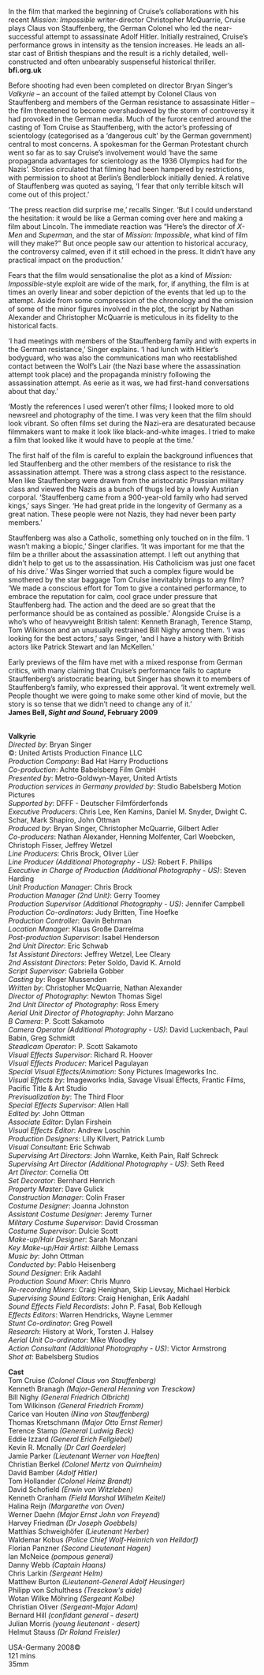 
In the film that marked the beginning of Cruise’s collaborations with his recent _Mission: Impossible_ writer-director Christopher McQuarrie, Cruise plays Claus von Stauffenberg, the German Colonel who led the near-successful attempt to assassinate Adolf Hitler. Initially restrained, Cruise’s performance grows in intensity as the tension increases. He leads an all-star cast of British thespians and the result is a richly detailed, well-constructed and often unbearably suspenseful historical thriller.  
**bfi.org.uk**

Before shooting had even been completed on director Bryan Singer’s _Valkyrie_ – an account of the failed attempt by Colonel Claus von Stauffenberg and members of the German resistance to assassinate Hitler – the film threatened to become overshadowed by the storm of controversy it had provoked in the German media. Much of the furore centred around the casting of Tom Cruise as Stauffenberg, with the actor’s professing of scientology (categorised as a ‘dangerous cult’ by the German government) central to most concerns. A spokesman for the German Protestant church went so far as to say Cruise’s involvement would ‘have the same propaganda advantages for scientology as the 1936 Olympics had for the Nazis’. Stories circulated that filming had been hampered by restrictions, with permission to shoot at Berlin’s Bendlerblock initially denied. A relative of Stauffenberg was quoted as saying, ‘I fear that only terrible kitsch will come out of this project.’

‘The press reaction did surprise me,’ recalls Singer. ‘But I could understand the hesitation: it would be like a German coming over here and making a film about Lincoln. The immediate reaction was “Here’s the director of _X-Men_ and _Superman_, and the star of _Mission: Impossible_, what kind of film will they make?” But once people saw our attention to historical accuracy, the controversy calmed, even if it still echoed in the press. It didn’t have any practical impact on the production.’

Fears that the film would sensationalise the plot as a kind of _Mission:_ _Impossible_-style exploit are wide of the mark, for, if anything, the film is at times an overly linear and sober depiction of the events that led up to the attempt. Aside from some compression of the chronology and the omission of some of the minor figures involved in the plot, the script by Nathan Alexander and Christopher McQuarrie is meticulous in its fidelity to the historical facts.

‘I had meetings with members of the Stauffenberg family and with experts in the German resistance,’ Singer explains. ‘I had lunch with Hitler’s bodyguard, who was also the communications man who reestablished contact between the Wolf’s Lair (the Nazi base where the assassination attempt took place) and the propaganda ministry following the assassination attempt. As eerie as it was, we had first-hand conversations about that day.’

‘Mostly the references I used weren’t other films; I looked more to old newsreel and photography of the time. I was very keen that the film should look vibrant. So often films set during the Nazi-era are desaturated because filmmakers want to make it look like black-and-white images. I tried to make a film that looked like it would have to people at the time.’

The first half of the film is careful to explain the background influences that led Stauffenberg and the other members of the resistance to risk the assassination attempt. There was a strong class aspect to the resistance. Men like Stauffenberg were drawn from the aristocratic Prussian military class and viewed the Nazis as a bunch of thugs led by a lowly Austrian corporal. ‘Stauffenberg came from a 900-year-old family who had served kings,’ says Singer. ‘He had great pride in the longevity of Germany as a great nation. These people were not Nazis, they had never been party members.’

Stauffenberg was also a Catholic, something only touched on in the film. ‘I wasn’t making a biopic,’ Singer clarifies. ‘It was important for me that the film be a thriller about the assassination attempt. I left out anything that didn’t help to get us to the assassination. His Catholicism was just one facet of his drive.’ Was Singer worried that such a complex figure would be smothered by the star baggage Tom Cruise inevitably brings to any film? ‘We made a conscious effort for Tom to give a contained performance, to embrace the reputation for calm, cool grace under pressure that Stauffenberg had. The action and the deed are so great that the performance should be as contained as possible.’ Alongside Cruise is a who’s who of heavyweight British talent: Kenneth Branagh, Terence Stamp, Tom Wilkinson and an unusually restrained Bill Nighy among them. ‘I was looking for the best actors,’ says Singer, ‘and I have a history with British actors like Patrick Stewart and Ian McKellen.’

Early previews of the film have met with a mixed response from German critics, with many claiming that Cruise’s performance fails to capture Stauffenberg’s aristocratic bearing, but Singer has shown it to members of Stauffenberg’s family, who expressed their approval. ‘It went extremely well. People thought we were going to make some other kind of movie, but the story is so tense that we didn’t need to change any of it.’  
**James Bell, _Sight and Sound_, February 2009**
<br><br>

**Valkyrie**  
_Directed by_: Bryan Singer  
©: United Artists Production Finance LLC  
_Production Company_: Bad Hat Harry Productions  
_Co-production_: Achte Babelsberg Film GmbH  
_Presented by_: Metro-Goldwyn-Mayer, United Artists  
_Production services in Germany provided by_: Studio Babelsberg Motion Pictures  
_Supported by_: DFFF - Deutscher Filmförderfonds  
_Executive Producers_: Chris Lee, Ken Kamins, Daniel M. Snyder, Dwight C. Schar, Mark Shapiro, John Ottman  
_Produced by_: Bryan Singer,  Christopher McQuarrie, Gilbert Adler  
_Co-producers_: Nathan Alexander, Henning Molfenter, Carl Woebcken, Christoph Fisser, Jeffrey Wetzel  
_Line Producers_: Chris Brock, Oliver Lüer  
_Line Producer (Additional Photography - US)_: Robert F. Phillips  
_Executive in Charge of Production (Additional Photography - US)_: Steven Harding  
_Unit Production Manager_: Chris Brock  
_Production Manager (2nd Unit)_: Gerry Toomey  
_Production Supervisor (Additional Photography - US)_: Jennifer Campbell  
_Production Co-ordinators_: Judy Britten,  Tine Hoefke  
_Production Controller_: Gavin Behrman  
_Location Manager_: Klaus Große Darrelma  
_Post-production Supervisor_: Isabel Henderson  
_2nd Unit Director_: Eric Schwab  
_1st Assistant Directors_: Jeffrey Wetzel, Lee Cleary  
_2nd Assistant Directors_: Peter Soldo,  David K. Arnold  
_Script Supervisor_: Gabriella Gobber  
_Casting by_: Roger Mussenden  
_Written by_: Christopher McQuarrie,  Nathan Alexander  
_Director of Photography_: Newton Thomas Sigel  
_2nd Unit Director of Photography_: Ross Emery  
_Aerial Unit Director of Photography_: John Marzano  
_B Camera_: P. Scott Sakamoto  
_Camera Operator (Additional Photography - US)_: David Luckenbach, Paul Babin, Greg Schmidt  
_Steadicam Operator_: P. Scott Sakamoto  
_Visual Effects Supervisor_: Richard R. Hoover  
_Visual Effects Producer_: Maricel Pagulayan  
_Special Visual Effects/Animation_:  Sony Pictures Imageworks Inc.  
_Visual Effects by_: Imageworks India,  Savage Visual Effects, Frantic Films, Pacific Title & Art Studio  
_Previsualization by_: The Third Floor  
_Special Effects Supervisor_: Allen Hall  
_Edited by_: John Ottman  
_Associate Editor_: Dylan Firshein  
_Visual Effects Editor_: Andrew Loschin  
_Production Designers_: Lilly Kilvert, Patrick Lumb  
_Visual Consultant_: Eric Schwab  
_Supervising Art Directors_: John Warnke,  Keith Pain, Ralf Schreck  
_Supervising Art Director (Additional Photography - US)_: Seth Reed  
_Art Director_: Cornelia Ott  
_Set Decorator_: Bernhard Henrich  
_Property Master_: Dave Gulick  
_Construction Manager_: Colin Fraser  
_Costume Designer_: Joanna Johnston  
_Assistant Costume Designer_: Jeremy Turner  
_Military Costume Supervisor_: David Crossman  
_Costume Supervisor_: Dulcie Scott  
_Make-up/Hair Designer_: Sarah Monzani  
_Key Make-up/Hair Artist_: Ailbhe Lemass  
_Music by_: John Ottman  
_Conducted by_: Pablo Heisenberg  
_Sound Designer_: Erik Aadahl  
_Production Sound Mixer_: Chris Munro  
_Re-recording Mixers_: Craig Henighan,  Skip Lievsay, Michael Herbick  
_Supervising Sound Editors_: Craig Henighan,  Erik Aadahl  
_Sound Effects Field Recordists_: John P. Fasal,  Bob Kellough  
_Effects Editors_: Warren Hendricks, Wayne Lemmer  
_Stunt Co-ordinator_: Greg Powell  
_Research_: History at Work, Torsten J. Halsey  
_Aerial Unit Co-ordinator_: Mike Woodley  
_Action Consultant (Additional Photography - US)_: Victor Armstrong  
_Shot at_: Babelsberg Studios

**Cast**  
Tom Cruise _(Colonel Claus von Stauffenberg)_  
Kenneth Branagh _(Major-General Henning von Tresckow)_  
Bill Nighy _(General Friedrich Olbricht)_  
Tom Wilkinson _(General Friedrich Fromm)_  
Carice van Houten _(Nina von Stauffenberg)_  
Thomas Kretschmann _(Major Otto Ernst Remer)_  
Terence Stamp _(General Ludwig Beck)_  
Eddie Izzard _(General Erich Fellgiebel)_  
Kevin R. Mcnally _(Dr Carl Goerdeler)_  
Jamie Parker _(Lieutenant Werner von Haeften)_  
Christian Berkel _(Colonel Mertz von Quirnheim)_  
David Bamber _(Adolf Hitler)_  
Tom Hollander _(Colonel Heinz Brandt)_  
David Schofield _(Erwin von Witzleben)_  
Kenneth Cranham _(Field Marshal Wilhelm Keitel)_  
Halina Reijn _(Margarethe von Oven)_  
Werner Daehn _(Major Ernst John von Freyend)_  
Harvey Friedman _(Dr Joseph Goebbels)_  
Matthias Schweighöfer _(Lieutenant Herber)_  
Waldemar Kobus _(Police Chief Wolf-Heinrich von Helldorf)_  
Florian Panzner _(Second Lieutenant Hagen)_  
Ian McNeice _(pompous general)_  
Danny Webb _(Captain Haans)_  
Chris Larkin _(Sergeant Helm)_  
Matthew Burton _(Lieutenant-General Adolf Heusinger)_  
Philipp von Schulthess _(Tresckow's aide)_  
Wotan Wilke Möhring _(Sergeant Kolbe)_  
Christian Oliver _(Sergeant-Major Adam)_  
Bernard Hill _(confidant general - desert)_  
Julian Morris _(young lieutenant - desert)_  
Helmut Stauss _(Dr Roland Freisler)_  

USA-Germany 2008©  
121 mins  
35mm
<br><br>
<!--stackedit_data:
eyJoaXN0b3J5IjpbMzQ1MTY4MDk0XX0=
-->